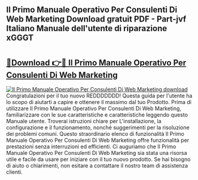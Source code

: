 ## Il Primo Manuale Operativo Per Consulenti Di Web Marketing Download gratuit PDF - Part-jvf Italiano Manuale dell'utente di riparazione xGGGT

# <h2><a href="http://df9dgh.blite.top/?on=Il+Primo+Manuale+Operativo+Per+Consulenti+Di+Web+Marketing">🔗Download 👉🔴 Il Primo Manuale Operativo Per Consulenti Di Web Marketing</a></h2>

[![Il Primo Manuale Operativo Per Consulenti Di Web Marketing download](https://i.imgur.com/lujVjoI.png)](http://df9dgh.blite.top/?on=Il+Primo+Manuale+Operativo+Per+Consulenti+Di+Web+Marketing)
Congratulazioni per il tuo nuovo REDDDDDDD! Questa guida per l'utente ha lo scopo di aiutarti a capire e ottenere il massimo dal tuo Prodotto. Prima di utilizzare Il Primo Manuale Operativo Per Consulenti Di Web Marketing, familiarizzare con le sue caratteristiche e caratteristiche leggendo questo Manuale utente. Troverai istruzioni chiare per L'installazione, la configurazione e il funzionamento, nonché suggerimenti per la risoluzione dei problemi comuni. Questo straordinario elenco di funzionalità Il Primo Manuale Operativo Per Consulenti Di Web Marketing offre funzionalità per prestazioni senza interruzioni ed efficienti. Ci auguriamo che Il Primo Manuale Operativo Per Consulenti Di Web Marketing sia stata una risorsa utile e facile da usare per iniziare con il tuo nuovo prodotto. Se hai bisogno di aiuto o chiarimenti, non esitare a contattare il nostro team di assistenza clienti.
